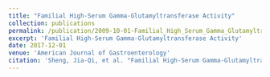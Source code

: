 ```yaml
---
title: "Familial High-Serum Gamma-Glutamyltransferase Activity"
collection: publications
permalink: /publication/2009-10-01-Familial_High_Serum_Gamma_Glutamyltransferase
excerpt: 'Familial High-Serum Gamma-Glutamyltransferase Activity'
date: 2017-12-01
venue: 'American Journal of Gastroenterology'
citation: 'Sheng, Jia-Qi, et al. "Familial High-Serum Gamma-Glutamyltransferase Activity." <i>American Journal of Gastroenterology </i>112.12 (2017): 1898-1899.'
---
```


